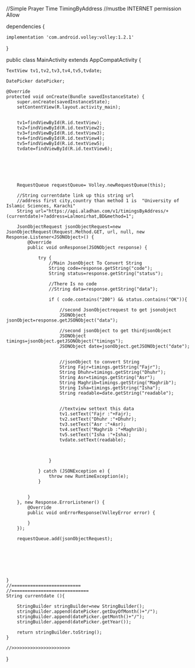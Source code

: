 

//Simple Prayer Time TimingByAddress
//mustbe INTERNET permission Allow





dependencies {

    implementation 'com.android.volley:volley:1.2.1'
    
}



public class MainActivity extends AppCompatActivity {

    
    TextView tv1,tv2,tv3,tv4,tv5,tvdate;

    DatePicker datePicker;

    @Override
    protected void onCreate(Bundle savedInstanceState) {
        super.onCreate(savedInstanceState);
        setContentView(R.layout.activity_main);

        
        tv1=findViewById(R.id.textView);
        tv2=findViewById(R.id.textView2);
        tv3=findViewById(R.id.textView3);
        tv4=findViewById(R.id.textView4);
        tv5=findViewById(R.id.textView5);
        tvdate=findViewById(R.id.textView6);
       

      



        RequestQueue requestQueue= Volley.newRequestQueue(this);

        //String currentdate link up this string url
        //address first city,country than method 1 is  "University of Islamic Sciences, Karachi"
        String url="https://api.aladhan.com/v1/timingsByAddress/+(currentdate)+?address=Lalmonirhat,BD&method=1";

        JsonObjectRequest jsonObjectRequest=new JsonObjectRequest(Request.Method.GET, url, null, new Response.Listener<JSONObject>() {
            @Override
            public void onResponse(JSONObject response) {

                try {
                    //Main JsonObject To Convert String
                    String code=response.getString("code");
                    String status=response.getString("status");

                    //There Is no code
                    //String data=response.getString("data");

                    if ( code.contains("200") && status.contains("OK")){

                        //second JsonObjectrequest to get jsonobject
                        JSONObject jsonObject=response.getJSONObject("data");

                        //second jsonObject to get thirdjsonObject
                        JSONObject timings=jsonObject.getJSONObject("timings");
                        JSONObject date=jsonObject.getJSONObject("date");


                        //jsonObject to convert String
                        String Fajr=timings.getString("Fajr");
                        String Dhuhr=timings.getString("Dhuhr");
                        String Asr=timings.getString("Asr");
                        String Maghrib=timings.getString("Maghrib");
                        String Isha=timings.getString("Isha");
                        String readable=date.getString("readable");


                        //textview settext this data
                        tv1.setText("Fajr :"+Fajr);
                        tv2.setText("Dhuhr :"+Dhuhr);
                        tv3.setText("Asr :"+Asr);
                        tv4.setText("Maghrib :"+Maghrib);
                        tv5.setText("Isha :"+Isha);
                        tvdate.setText(readable);



                    }

                } catch (JSONException e) {
                    throw new RuntimeException(e);
                }


            }
        }, new Response.ErrorListener() {
            @Override
            public void onErrorResponse(VolleyError error) {

            }
        });

        requestQueue.add(jsonObjectRequest);







    }
    //==========================
    //=============================
    String currentdate (){

        StringBuilder stringBuilder=new StringBuilder();
        stringBuilder.append(datePicker.getDayOfMonth()+"/");
        stringBuilder.append(datePicker.getMonth()+"/");
        stringBuilder.append(datePicker.getYear());

        return stringBuilder.toString();
    }

    //>>>>>>>>>>>>>>>>>>>>>>
}





